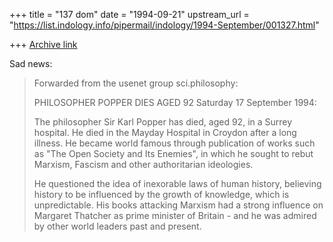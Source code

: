 +++
title = "137 dom"
date = "1994-09-21"
upstream_url = "https://list.indology.info/pipermail/indology/1994-September/001327.html"

+++
[Archive link](https://list.indology.info/pipermail/indology/1994-September/001327.html)

Sad news:
> 
> Forwarded from the usenet group sci.philosophy:
> 
> PHILOSOPHER POPPER DIES AGED 92
> Saturday 17 September 1994:
> 
> The philosopher Sir Karl Popper has died, aged 92, in a Surrey hospital. 
> He died in the Mayday Hospital in Croydon after a long illness. He 
> became world famous through publication of works such as "The Open 
> Society and Its Enemies", in which he sought to rebut Marxism, Fascism
> and other authoritarian ideologies.
> 
> He questioned the idea of inexorable laws of human history, believing
> history to be influenced by the growth of knowledge, which is 
> unpredictable. His books attacking Marxism had a strong influence on 
> Margaret Thatcher as prime minister of Britain - and he was admired by 
> other world leaders past and present.






